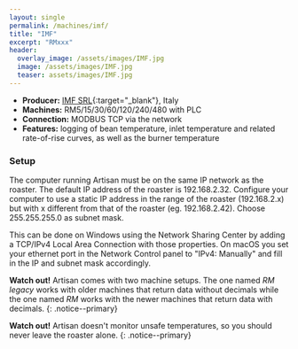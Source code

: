 ```yaml
---
layout: single
permalink: /machines/imf/
title: "IMF"
excerpt: "RMxxx"
header:
  overlay_image: /assets/images/IMF.jpg
  image: /assets/images/IMF.jpg
  teaser: assets/images/IMF.jpg
---
```

* __Producer:__ [IMF SRL](http://www.imf-srl.com){:target="_blank"}, Italy
* __Machines:__ RM5/15/30/60/120/240/480 with PLC
* __Connection:__ MODBUS TCP via the network
* __Features:__ logging of bean temperature, inlet temperature and related rate-of-rise curves, as well as the burner temperature


### Setup

The computer running Artisan must be on the same IP network as the roaster. The default IP address of the roaster is 192.168.2.32. Configure your computer to use a static IP address in the range of the roaster (192.168.2.x) but with x different from that of the roaster (eg. 192.168.2.42). Choose 255.255.255.0 as subnet mask. 
 
This can be done on Windows using the Network Sharing Center by adding a TCP/IPv4 Local Area Connection with those properties. On macOS you set your ethernet port in the Network Control panel to "IPv4: Manually" and fill in the IP and subnet mask accordingly.

**Watch out!** Artisan comes with two machine setups. The one named _RM legacy_ works with older machines that return data without decimals while the one named _RM_ works with the newer machines that return data with decimals.
{: .notice--primary}


**Watch out!** Artisan doesn't monitor unsafe temperatures, so you should never leave the roaster alone.
{: .notice--primary}